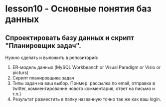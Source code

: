 # lesson10 - Основные понятия баз данных

## Cпроектировать базу данных и скрипт "Планировщик задач". 

Нужно сделать и выложить в репозиторий:

1. ER-модель данных (MySQL Workbeanch or Visual Paradigm or Visio or picturs)
2. Скрипт планировщика задач
3. Типы задач на ваш выбор. Пример: рассылка по email, отправка в twitter, комментирование нового комментария, ответ на письмо и т.п.)
4. Результат разместить в папку названную точно так же как ваш login.